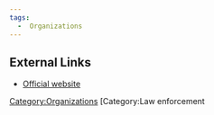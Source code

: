 ```yaml
---
tags:
  -  Organizations
---
```

## External Links

- [Official website](http://www.opp.ca/)

[Category:Organizations](category:organizations.md)
[Category:Law enforcement

